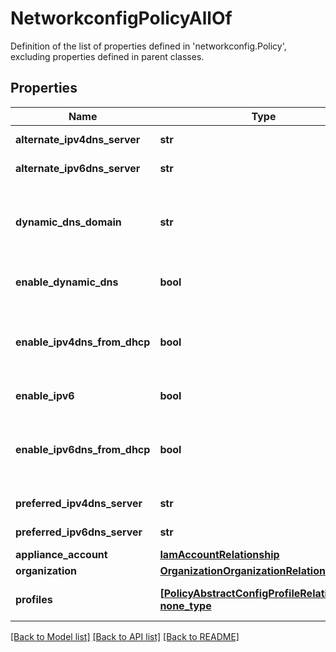 # NetworkconfigPolicyAllOf

Definition of the list of properties defined in 'networkconfig.Policy', excluding properties defined in parent classes.
## Properties
Name | Type | Description | Notes
------------ | ------------- | ------------- | -------------
**alternate_ipv4dns_server** | **str** | IP address of the secondary DNS server. | [optional] 
**alternate_ipv6dns_server** | **str** | IP address of the secondary DNS server. | [optional] 
**dynamic_dns_domain** | **str** | The domain name appended to a hostname for a Dynamic DNS (DDNS) update. If left blank, only a hostname is sent to the DDNS update request. | [optional] 
**enable_dynamic_dns** | **bool** | If enabled, updates the resource records to the DNS from Cisco IMC. | [optional] 
**enable_ipv4dns_from_dhcp** | **bool** | If enabled, Cisco IMC retrieves the DNS server addresses from DHCP. Use DHCP field must be enabled for IPv4 in Cisco IMC to enable it. | [optional] 
**enable_ipv6** | **bool** | If enabled, allows to configure IPv6 properties. | [optional] 
**enable_ipv6dns_from_dhcp** | **bool** | If enabled, Cisco IMC retrieves the DNS server addresses from DHCP. Use DHCP field must be enabled for IPv6 in Cisco IMC to enable it. | [optional] 
**preferred_ipv4dns_server** | **str** | IP address of the primary DNS server. | [optional] 
**preferred_ipv6dns_server** | **str** | IP address of the primary DNS server. | [optional] 
**appliance_account** | [**IamAccountRelationship**](IamAccountRelationship.md) |  | [optional] 
**organization** | [**OrganizationOrganizationRelationship**](OrganizationOrganizationRelationship.md) |  | [optional] 
**profiles** | [**[PolicyAbstractConfigProfileRelationship], none_type**](PolicyAbstractConfigProfileRelationship.md) | An array of relationships to policyAbstractConfigProfile resources. | [optional] 

[[Back to Model list]](../README.md#documentation-for-models) [[Back to API list]](../README.md#documentation-for-api-endpoints) [[Back to README]](../README.md)


